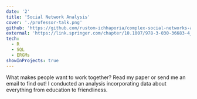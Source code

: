 ```yaml
---
date: '2'
title: 'Social Network Analysis'
cover: './professor-talk.png'
github: 'https://github.com/rustom-ichhaporia/complex-social-networks-analysis'
external: 'https://link.springer.com/chapter/10.1007/978-3-030-36683-4_77'
tech:
  - R
  - SQL
  - ERGMs
showInProjects: true
---
```


What makes people want to work together? Read my paper or send me an email to find out! I conducted an analysis incorporating data about everything from education to friendliness.
